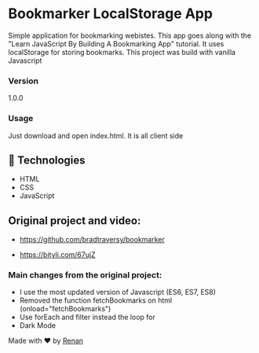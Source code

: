 # Bookmarker LocalStorage App

Simple application for bookmarking webistes. This app goes along with the "Learn JavaScript By Building A Bookmarking App" tutorial. It uses localStorage for storing bookmarks. This project was build with vanilla Javascript

### Version
1.0.0

### Usage

Just download and open index.html. It is all client side

## 🚀 Technologies


- HTML
- CSS
- JavaScript

## Original project and video: 

* https://github.com/bradtraversy/bookmarker

* https://bityli.com/67ujZ



### Main changes from the original project:

- I use the most updated version of Javascript (ES6, ES7, ES8)
- Removed the function fetchBookmarks on html (onload="fetchBookmarks")
- Use forEach and filter instead the loop for
- Dark Mode


Made with ♥ by [Renan](https://github.com/renantb)
